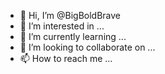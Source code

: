 - 👋 Hi, I’m @BigBoldBrave
- 👀 I’m interested in ...
- 🌱 I’m currently learning ...
- 💞️ I’m looking to collaborate on ...
- 📫 How to reach me ...

<!---
BigBoldBrave/BigBoldBrave is a ✨ special ✨ repository because its `README.md` (this file) appears on your GitHub profile.
You can click the Preview link to take a look at your changes.
--->
